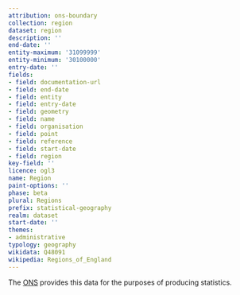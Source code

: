 ```yaml
---
attribution: ons-boundary
collection: region
dataset: region
description: ''
end-date: ''
entity-maximum: '31099999'
entity-minimum: '30100000'
entry-date: ''
fields:
- field: documentation-url
- field: end-date
- field: entity
- field: entry-date
- field: geometry
- field: name
- field: organisation
- field: point
- field: reference
- field: start-date
- field: region
key-field: ''
licence: ogl3
name: Region
paint-options: ''
phase: beta
plural: Regions
prefix: statistical-geography
realm: dataset
start-date: ''
themes:
- administrative
typology: geography
wikidata: Q48091
wikipedia: Regions_of_England
---
```


The [ONS](https://www.ons.gov.uk/methodology/geography/ukgeographies/administrativegeography/england#regions) provides this
data for the purposes of producing statistics.
